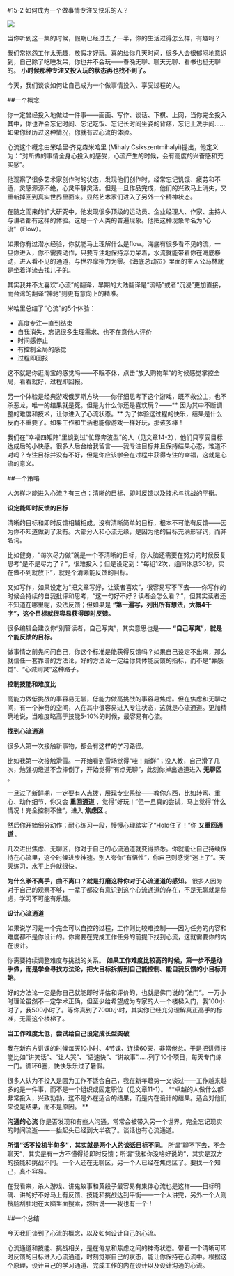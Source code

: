 #15-2 如何成为一个做事情专注又快乐的人？

![](./_image/img_1533.jpg)


当你听到这一集的时候，假期已经过去了一半，你的生活过得怎么样，有趣吗？

我们常抱怨工作太无趣，放假才好玩。真的给你几天时间，很多人会很郁闷地意识到，自己除了吃睡发呆，你也并不会玩——春晚无聊、聊天无聊、看书也挺无聊的。 **小时候那种专注又投入玩的状态再也找不到了。**

今天，我们谈谈如何让自己成为一个做事情投入、享受过程的人。

##一个概念

你一定曾经投入地做过一件事——画画、写作、谈话、下棋、上网，当你完全投入其中，你也许会忘记时间、忘记吃饭、忘记长时间坐姿的背疼，忘记上洗手间……如果你经历过这种情况，你就有过心流的体验。

心流这个概念由米哈里·齐克森米哈里 (Mihaly Csikszentmihalyi)提出，他定义为：“对所做的事情全身心投入的感受，心流产生的时候，会有高度的兴奋感和充实感”。

他观察了很多艺术家创作时的状态，发现他们创作时，经常忘记饥饿、疲劳和不适，灵感源源不绝，心灵平静灵活。但是一旦作品完成，他们的兴致马上消失，又重新掉回到真实世界里面来。显然艺术家们进入了另外一个精神状态。

在随之而来的扩大研究中，他发现很多顶级的运动员、企业经理人、作家、主持人与讲者都有这样的体验。这是一个人类的普遍现象。他把这种现象命名为“心流”（Flow）。

如果你有过潜水经验，你就能马上理解什么是flow。海底有很多看不见的流，一旦你进入，你不需要动作，只要专注地保持浮力呆着，水流就能带着你在海底移动，进入看不见的通道，与世界摩擦力为零。《海底总动员》里面的主人公马林就是坐着洋流去找儿子的。

其实我并不太喜欢“心流”的翻译，早期的大陆翻译是“流畅”或者“沉浸”更加直接，而台湾的翻译“神驰”则更有意向上的精准。

米哈里总结了“心流”的5个体验：
- 高度专注一直到结束
- 自我消失，忘记很多生理需求、也不在意他人评价
- 时间感停止
- 有控制全局的感觉
- 过程即回报 

这不就是你逛淘宝的感觉吗——不眠不休，点击“放入购物车”的时候感觉掌控全局，看看就好，过程即回报。

另一个体验是经典游戏俄罗斯方块——你仔细思考下这个游戏，既不救公主，也不杀恶龙，唯一的结果就是死。但是为什么你还是喜欢玩？——** 因为其中不断调整的难度和技术，让你进入了心流状态。** 为了体验这过程的快乐，结果是什么反而不重要了。如果工作和生活也能像游戏一样好玩，那该多棒！

我们在“幸福四矩阵”里谈到过“忙碌奔波型”的人（见文章14-2），他们只享受目标达成后的小快感。很多人后台给我留言——我专注目标并且保持结果心态，难道不对吗？专注目标并没有不好，但是你应该学会在过程中获得专注的幸福，这就是心流的意义。    

##一个策略

人怎样才能进入心流？有三点：清晰的目标、即时反馈以及技术与挑战的平衡。

**设定能即时反馈的目标**

清晰的目标和即时反馈相辅相成。没有清晰简单的目标，根本不可能有反馈——因为你不知道做到了没有。大部分人和心流无缘，是因为他的目标充满形容词，而非名词。

比如健身，“每次尽力做”就是一个不清晰的目标，你大脑还需要在努力的时候反复思考“是不是尽力了？”，很难投入；但是设定到：“每组12次，组间休息30秒，实在做不到就放下”，就是个清晰能反馈的目标。

又如写作，如果设定为“把文章写好，让读者喜欢”，很容易写不下去——你写作的时候会持续的自我批评和思考，“这一句好不好？读者会怎么看？”，但其实读者还不知道在哪里呢，没法反馈；但如果是 **“第一遍写，列出所有想法，大概4千字”，这个目标就很容易获得即时反馈。**

很多编辑会建议你“别管读者，自己写爽”，其实意思也是—— **“自己写爽”，就是个能反馈的目标。**

做事情之前先问问自己，你这个标准是能获得反馈吗？如果自己设定不出来，那么就信任一套靠谱的方法论，好的方法论一定给你具体能反馈的指标，而不是“靠感觉”、“心诚则灵”这种路子。    

**控制技能和难度比**

高能力做低挑战的事容易无聊，低能力做高挑战的事容易焦虑。但在焦虑和无聊之间，有一个神奇的空间，人在其中很容易进入专注状态，这就是心流通道。更加精确地说，当难度略高于技能5-10%的时候，最容易有心流。    

**找到心流通道**

很多人第一次接触新事物，都会有这样的学习路径。

比如我第一次接触滑雪。一开始看到雪场觉得“哇！新鲜”；没人教，自己滑了几次，勉强初级道不会摔倒了，开始觉得“有点无聊”，此刻你掉出通道进入 **无聊区** 。

一旦过了新鲜期，一定要有人点拨，展现专业系统——教你东西，比如转弯、重心、动作细节，你又会 **重回通道** ，觉得“好玩！”但一旦真的尝试，马上觉得“什么情况！完全控制不住”，进入 **焦虑区** 。

然后你开始细分动作；耐心练习一段，慢慢心理踏实了“Hold住了！”你 **又重回通道** 。

几次进出焦虑、无聊区，你对于自己的心流通道就变得熟悉。你就能让自己持续保持在心流里，这个时候进步神速。别人夸你“有悟性”，你自己则感觉“迷上了”。天天练习，水平上升就很快。

**为什么拳不离手，曲不离口？就是打磨这种你对于心流通道的感知。** 很多人因为对于自己的观察不够，一辈子都没有意识到这个心流通道的存在，不是无聊就是焦虑，学习不可能有乐趣。    

**设计心流通道**

如果说学习是一个完全可以自控的过程，工作则比较难控制——因为任务的内容和难度都不是你设计的。你需要在完成工作任务的前提下找到心流，这就需要你的内在设计。

你需要持续调整难度与挑战的关系。 **如果工作难度比较高的时候，第一步不是动手做，而是学会寻找方法论，把大目标拆解到自己能控制、能自我反馈的小目标开始**。

好的方法论一定是你自己就能即时评估和评价的，也就是佛门说的“法门”。一万小时理论虽然不一定学术正确，但至少给希望成为专家的人一个楼梯入门，我100小时了，我500小时了。等你真到了7000小时，其实你已经充分理解真正高手的标准，无需这个楼梯了。

**当工作难度太低，尝试给自己设定成长型突破**

我在新东方讲课的时候每天10小时、4节课、连续60天，非常倦怠。于是把讲师技能比如“讲笑话”、“让人哭”、“语速快”、“讲故事”……列了10个项目，每天专门练一门。循环6圈，快快乐乐过了暑假。

很多人认为不投入是因为工作不适合自己，我在新年趋势一文谈过——工作越来越多的是一件事，而不是一个组织或固定职位（见文章11-1）。 **卓越的人做什么都非常投入，兴致勃勃，这不是外在适合的结果，而是内在设计的结果。适合对他们来说是结果，而不是原因。 **   

**沟通的心流**
你是否发现和有些人沟通，常常会被带入另一个世界，完全忘记现实的时间流逝——一抬起头已经到大半夜了。谈话也有心流通道。

**所谓“话不投机半句多”，其实就是两个人的谈话目标不同。** 所谓“聊不下去，不会聊天”，其实是有一方不懂得给即时反馈；所谓“我和你没啥好说的”，其实是双方的技能和挑战不同。一个人还在无聊区，另一个人已经在焦虑区了。要找一个知己，真不容易。

在我看来，杀人游戏、讲鬼故事和黄段子最容易有集体心流也是这样——目标明确、讲的好不好马上有反馈、技能和挑战达到平衡——一个人讲完，另外一个人则搜肠刮肚地在大脑里面搜索，然后说——我也有一个！

##一个总结

今天我们谈到了心流的概念，以及如何设计自己的心流。

心流通道和技能、挑战相关，是在倦怠和焦虑之间的神奇状态。带着一个清晰可即时反馈的目标进入心流通道，时刻觉察自己的状态，能让你保持在心流中。根据这个原理，设计自己的学习通道、完成工作的内在设计以及设计沟通的心流。    